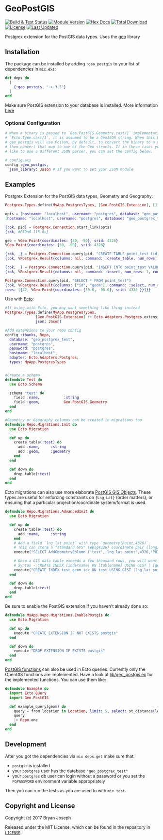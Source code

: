 # GeoPostGIS

[![Build & Test Status](https://github.com/felt/geo_postgis/actions/workflows/elixir-build-and-test.yml/badge.svg?branch=master)](https://github.com/felt/geo_postgis/actions/workflows/elixir-build-and-test.yml)
[![Module Version](https://img.shields.io/hexpm/v/geo_postgis.svg)](https://hex.pm/packages/geo_postgis)
[![Hex Docs](https://img.shields.io/badge/hex-docs-lightgreen.svg)](https://hexdocs.pm/geo_postgis/)
[![Total Download](https://img.shields.io/hexpm/dt/geo_postgis.svg)](https://hex.pm/packages/geo_postgis)
[![License](https://img.shields.io/hexpm/l/geo_postgis.svg)](https://github.com/felt/geo_postgis/blob/master/LICENSE)
[![Last Updated](https://img.shields.io/github/last-commit/felt/geo_postgis.svg)](https://github.com/felt/geo_postgis/commits/master)

Postgrex extension for the PostGIS data types. Uses the [geo](https://github.com/felt/geo) library

## Installation

The package can be installed by adding `:geo_postgis` to your list of
dependencies in `mix.exs`:

```elixir
def deps do
  [
    {:geo_postgis, "~> 3.5"}
  ]
end
```

Make sure PostGIS extension to your database is installed. More information [here](https://trac.osgeo.org/postgis/wiki/UsersWikiPostGIS24UbuntuPGSQL10Apt#Install)

### Optional Configuration

```elixir
# When a binary is passed to `Geo.PostGIS.Geometry.cast/1` implementation of
# `Ecto.Type.cast/1`, it is assumed to be a GeoJSON string. When this happens,
# geo_postgis will use Poison, by default, to convert the binary to a map and
# then convert that map to one of the Geo structs. If in these cases you would
# like to use a different JSON parser, you can set the config below.

# config.exs
config :geo_postgis,
  json_library: Jason # If you want to set your JSON module
```

## Examples

Postgrex Extension for the PostGIS data types, Geometry and Geography:

```elixir
Postgrex.Types.define(MyApp.PostgresTypes, [Geo.PostGIS.Extension], [])

opts = [hostname: "localhost", username: "postgres", database: "geo_postgrex_test", types: MyApp.PostgresTypes ]
[hostname: "localhost", username: "postgres", database: "geo_postgrex_test", types: MyApp.PostgresTypes]

{:ok, pid} = Postgrex.Connection.start_link(opts)
{:ok, #PID<0.115.0>}

geo = %Geo.Point{coordinates: {30, -90}, srid: 4326}
%Geo.Point{coordinates: {30, -90}, srid: 4326}

{:ok, _} = Postgrex.Connection.query(pid, "CREATE TABLE point_test (id int, geom geometry(Point, 4326))")
{:ok, %Postgrex.Result{columns: nil, command: :create_table, num_rows: 0, rows: nil}}

{:ok, _} = Postgrex.Connection.query(pid, "INSERT INTO point_test VALUES ($1, $2)", [42, geo])
{:ok, %Postgrex.Result{columns: nil, command: :insert, num_rows: 1, rows: nil}}

Postgrex.Connection.query(pid, "SELECT * FROM point_test")
{:ok, %Postgrex.Result{columns: ["id", "geom"], command: :select, num_rows: 1,
rows: [{42, %Geo.Point{coordinates: {30.0, -90.0}, srid: 4326 }}]}}
```

Use with [Ecto](https://hexdocs.pm/ecto_sql/Ecto.Adapters.Postgres.html#module-extensions):

```elixir
#If using with Ecto, you may want something like thing instead
Postgrex.Types.define(MyApp.PostgresTypes,
              [Geo.PostGIS.Extension] ++ Ecto.Adapters.Postgres.extensions(),
              json: Jason)

#Add extensions to your repo config
config :thanks, Repo,
  database: "geo_postgrex_test",
  username: "postgres",
  password: "postgres",
  hostname: "localhost",
  adapter: Ecto.Adapters.Postgres,
  types: MyApp.PostgresTypes


#Create a schema
defmodule Test do
  use Ecto.Schema

  schema "test" do
    field :name,           :string
    field :geom,           Geo.PostGIS.Geometry
  end
end

#Geometry or Geography columns can be created in migrations too
defmodule Repo.Migrations.Init do
  use Ecto.Migration

  def up do
    create table(:test) do
      add :name,     :string
      add :geom,     :geometry
    end
  end

  def down do
    drop table(:test)
  end
end
```

Ecto migrations can also use more elaborate [PostGIS GIS Objects](http://postgis.net/docs/using_postgis_dbmanagement.html#RefObject). These types are useful for enforcing constraints on `{Lng,Lat}` (order matters), or ensuring that a particular projection/coordinate system/format is used.

```elixir
defmodule Repo.Migrations.AdvancedInit do
  use Ecto.Migration

  def up do
    create table(:test) do
      add :name,     :string
    end
    # Add a field `lng_lat_point` with type `geometry(Point,4326)`.
    # This can store a "standard GPS" (epsg4326) coordinate pair {longitude,latitude}.
    execute("SELECT AddGeometryColumn ('test','lng_lat_point',4326,'POINT',2);")

    # Once a GIS data table exceeds a few thousand rows, you will want to build an index to speed up spatial searches of the data
    # Syntax - CREATE INDEX [indexname] ON [tablename] USING GIST ( [geometryfield] );
    execute("CREATE INDEX test_geom_idx ON test USING GIST (lng_lat_point);")
  end

  def down do
    drop table(:test)
  end
end
```

Be sure to enable the PostGIS extension if you haven't already done so:

```elixir
defmodule MyApp.Repo.Migrations.EnablePostgis do
  use Ecto.Migration

  def up do
    execute "CREATE EXTENSION IF NOT EXISTS postgis"
  end

  def down do
    execute "DROP EXTENSION IF EXISTS postgis"
  end
end
```

[PostGIS functions](http://postgis.net/docs/manual-1.3/ch06.html) can also be used in Ecto queries. Currently only the OpenGIS functions are implemented. Have a look at [lib/geo_postgis.ex](lib/geo_postgis.ex) for the implemented functions. You can use them like:

```elixir
defmodule Example do
  import Ecto.Query
  import Geo.PostGIS

  def example_query(geom) do
    query = from location in Location, limit: 5, select: st_distance(location.geom, ^geom)
    query
    |> Repo.one
  end
end
```

## Development

After you got the dependencies via `mix deps.get` make sure that:

* `postgis` is installed
* your `postgres` user has the database `"geo_postgrex_test"`
* your `postgres` db user can login without a password or you set the `PGPASSWORD` environment variable appropriately

Then you can run the tests as you are used to with `mix test`.


## Copyright and License

Copyright (c) 2017 Bryan Joseph

Released under the MIT License, which can be found in the repository in [`LICENSE`](https://github.com/felt/geo_postgis/blob/master/LICENSE).
